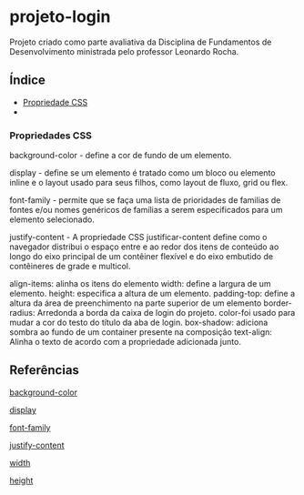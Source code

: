 # projeto-login 

Projeto criado como parte avaliativa da Disciplina de Fundamentos de Desenvolvimento  ministrada pelo professor Leonardo Rocha.

## Índice

 * [Propriedade CSS](#propriedades-css)
 * 

### Propriedades CSS

background-color - define a cor de fundo de um elemento.

display - define se um elemento é tratado como um bloco ou elemento inline e o layout usado para seus filhos, como layout de fluxo, grid ou flex.

 font-family -  permite que se faça uma lista de prioridades de familias de fontes e/ou nomes genéricos de famílias a serem especificados para um elemento selecionado. 

 justify-content - A propriedade CSS justificar-content define como o navegador distribui o espaço entre e ao redor dos itens de conteúdo ao longo do eixo principal de um contêiner flexível e do eixo embutido de contêineres de grade e multicol.

align-items: alinha os itens do elemento
width: define a largura de um elemento.
height: especifica a altura de um elemento.
padding-top: define a altura da área de preenchimento na parte superior de um elemento
border-radius: Arredonda a borda da caixa de login do projeto.
color-foi usado para mudar a cor do testo do título da aba de login.
box-shadow: adiciona sombra ao fundo de um container presente na composição
text-align: Alinha o texto de acordo com a propriedade adicionada junto.




## Referências

[background-color](https://developer.mozilla.org/pt-BR/docs/Web/CSS/background-color)

[display](https://developer.mozilla.org/pt-BR/docs/Web/CSS/display)

[font-family](https://developer.mozilla.org/pt-BR/docs/Web/CSS/font-family)

[justify-content](https://developer.mozilla.org/en-US/docs/Web/CSS/justify-content)

[width](https://developer.mozilla.org/en-US/docs/Web/CSS/width)

[height](https://developer.mozilla.org/en-US/docs/Web/CSS/height)

